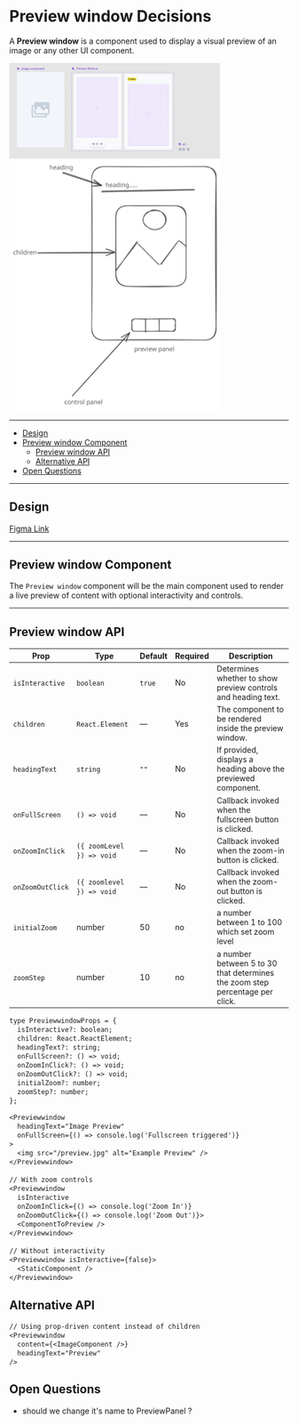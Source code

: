 # Preview window Decisions

A **Preview window** is a component used to display a visual preview of an image or any other UI component.

<img src="./preview.png" width="380" alt="preview-thumbnail" />
<img src="./breakdown.svg" width="380" alt="breakdown"/>

---

- [Design](#design)
- [Preview window Component](#previewwindow-component)
  - [Preview window API](#previewwindow-api)
  - [Alternative API](#alternative-api)
- [Open Questions](#open-questions)

---

## Design

[Figma Link](https://www.figma.com/design/jubmQL9Z8V7881ayUD95ps/Blade-DSL?node-id=103462-52670&p=f&t=qC2NU4R56lEGsGFB-0)

---

## Preview window Component

The `Preview window` component will be the main component used to render a live preview of content with optional interactivity and controls.

---

## Preview window API

| Prop             | Type             | Default | Required | Description                                                                                  |
| ---------------- | ---------------- | ------- | -------- | -------------------------------------------------------------------------------------------- |
| `isInteractive`  | `boolean`        | `true`  | No       | Determines whether to show preview controls and heading text.                               |
| `children`       | `React.Element`  | —       | Yes      | The component to be rendered inside the preview window.                                       |
| `headingText`    | `string`         | `""`    | No       | If provided, displays a heading above the previewed component.                              |
| `onFullScreen`   | `() => void`     | —       | No       | Callback invoked when the fullscreen button is clicked.                                     |
| `onZoomInClick`  | `({ zoomLevel }) => void`     | —       | No       | Callback invoked when the zoom-in button is clicked.                                        |
| `onZoomOutClick` | `({ zoomlevel }) => void`     | —       | No       | Callback invoked when the zoom-out button is clicked.                                       |
| `initialZoom` | number     | 50       | no      | a number between 1 to 100 which set zoom level      |
| `zoomStep` | number     | 10       | no      | a number between 5 to 30 that determines the zoom step percentage per click.|


```tsx
type PreviewwindowProps = {
  isInteractive?: boolean;
  children: React.ReactElement;
  headingText?: string;
  onFullScreen?: () => void;
  onZoomInClick?: () => void;
  onZoomOutClick?: () => void;
  initialZoom?: number;
  zoomStep?: number;
};

```

```tsx
<Previewwindow
  headingText="Image Preview"
  onFullScreen={() => console.log('Fullscreen triggered')}
>
  <img src="/preview.jpg" alt="Example Preview" />
</Previewwindow>

// With zoom controls
<Previewwindow
  isInteractive
  onZoomInClick={() => console.log('Zoom In')}
  onZoomOutClick={() => console.log('Zoom Out')}>
  <ComponentToPreview />
</Previewwindow>

// Without interactivity
<Previewwindow isInteractive={false}>
  <StaticComponent />
</Previewwindow>
```

## Alternative API 
```tsx
// Using prop-driven content instead of children
<Previewwindow
  content={<ImageComponent />}
  headingText="Preview"
/>
```

## Open Questions
- should we change it's name to PreviewPanel ?
